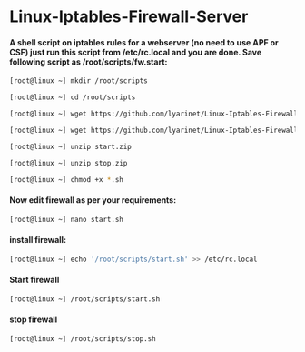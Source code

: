 # Linux-Iptables-Firewall-Server
#### A shell script on iptables rules for a webserver (no need to use APF or CSF) just run this script from /etc/rc.local and you are done. Save following script as /root/scripts/fw.start:

```sh 
[root@linux ~] mkdir /root/scripts 
```
```sh 
[root@linux ~] cd /root/scripts 
```
```sh 
[root@linux ~] wget https://github.com/lyarinet/Linux-Iptables-Firewall-Server/blob/main/start.zip 
```
```sh 
[root@linux ~] wget https://github.com/lyarinet/Linux-Iptables-Firewall-Server/blob/main/stop.zip 
```
```sh 
[root@linux ~] unzip start.zip 
```
```sh 
[root@linux ~] unzip stop.zip 
```
```sh 
[root@linux ~] chmod +x *.sh 
```
#### Now edit firewall as per your requirements:
```sh 
[root@linux ~] nano start.sh 
```
#### install firewall:
```sh 
[root@linux ~] echo '/root/scripts/start.sh' >> /etc/rc.local 
```
#### Start firewall 
```sh 
[root@linux ~] /root/scripts/start.sh 
```
#### stop firewall 
```sh 
[root@linux ~] /root/scripts/stop.sh 
```